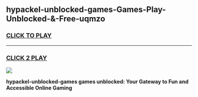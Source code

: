 
## hypackel-unblocked-games-Games-Play-Unblocked-&-Free-uqmzo
<h3>
<a href="https://premium76.site?title=hypackel-unblocked-games&ref=24A">CLICK TO PLAY</a></h3>
<hr>

<h3>
<a href="https://premium76.site?title=hypackel-unblocked-games&ref=24A">CLICK 2 PLAY</a>
  
</h3>

<a href="https://premium76.site?title=hypackel-unblocked-games&ref=24A"><img src="https://clearcache.store/games.png"></a>


**hypackel-unblocked-games games unblocked: Your Gateway to Fun and Accessible Online Gaming**

